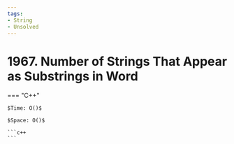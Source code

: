 ```yaml
---
tags:
- String
- Unsolved
---
```



# 1967. Number of Strings That Appear as Substrings in Word

=== "C++"

    $Time: O()$

    $Space: O()$

    ```c++
    ```